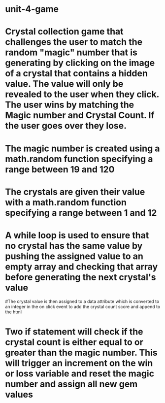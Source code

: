 # unit-4-game
# Crystal collection game that challenges the user to match the random "magic" number that is generating by clicking on the image of a crystal that contains a hidden value. The value will only be revealed to the user when they click. The user wins by matching the Magic number and Crystal Count. If the user goes over they lose.
# The magic number is created using a math.random function specifying a range between 19 and 120
# The crystals are given their value with a math.random function specifying a range between 1 and 12
# A while loop is used to ensure that no crystal has the same value by pushing the assigned value to an empty array and checking that array before generating the next crystal's value
#The crystal value is then assigned to a data attribute which is converted to an integer in the on click event to add the crystal count score and append to the html
# Two if statement will check if the crystal count is either equal to or greater than the magic number. This will trigger an increment on the win or loss variable and reset the magic number and assign all new gem values